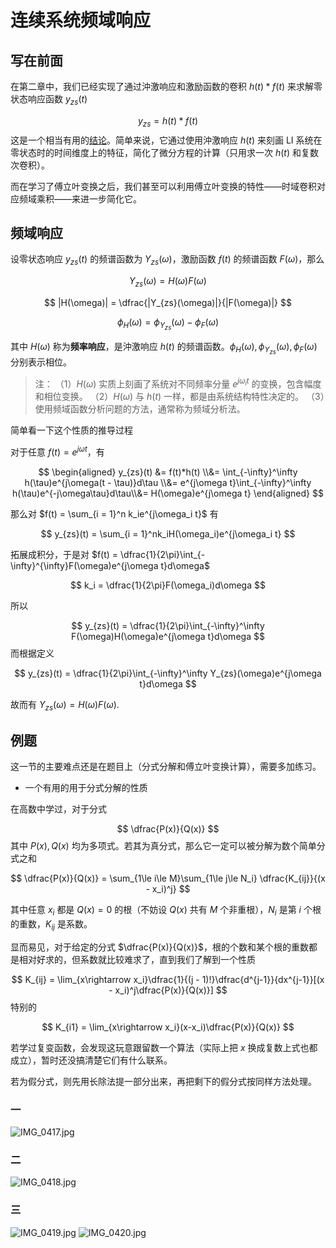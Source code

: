 # 连续系统频域响应

## 写在前面

在第二章中，我们已经实现了通过沖激响应和激励函数的卷积 $h(t)*f(t)$ 来求解零状态响应函数 $y_{zs}(t)$

$$
y_{zs} = h(t)*f(t)
$$
这是一个相当有用的[结论](信号与系统/第二章/LTI系统的时域分析.md#卷积求任意时刻系统状态)。简单来说，它通过使用沖激响应 $h(t)$ 来刻画 LI 系统在零状态时的时间维度上的特征，简化了微分方程的计算（只用求一次 $h(t)$ 和复数次卷积）。

而在学习了傅立叶变换之后，我们甚至可以利用傅立叶变换的特性——时域卷积对应频域乘积——来进一步简化它。

## 频域响应

设零状态响应 $y_{zs}(t)$ 的频谱函数为 $Y_{zs}(\omega)$，激励函数 $f(t)$ 的频谱函数 $F(\omega)$，那么

$$
Y_{zs}(\omega) = H(\omega)F(\omega)
$$

$$
|H(\omega)| = \dfrac{|Y_{zs}(\omega)|}{|F(\omega)|}
$$

$$
\phi_H(\omega) = \phi_{Y_{zs}}(\omega) - \phi_{F}(\omega)
$$

其中 $H(\omega)$ 称为**频率响应**，是沖激响应 $h(t)$ 的频谱函数。$\phi_H(\omega), \phi_{Y_{zs}}(\omega), \phi_{F}(\omega)$ 分别表示相位。

>  注：
>  （1）$H(\omega)$ 实质上刻画了系统对不同频率分量 $e^{j\omega_{i}t}$ 的变换，包含幅度和相位变换。
>  （2）$H(\omega)$ 与 $h(t)$ 一样，都是由系统结构特性决定的。
>  （3）使用频域函数分析问题的方法，通常称为频域分析法。

简单看一下这个性质的推导过程

对于任意 $f(t) = e^{j\omega t}$，有

$$
\begin{aligned}
y_{zs}(t) &= f(t)*h(t) \\&= \int_{-\infty}^\infty h(\tau)e^{j\omega(t - \tau)}d\tau \\&= e^{j\omega t}\int_{-\infty}^\infty h(\tau)e^{-j\omega\tau}d\tau\\&= H(\omega)e^{j\omega t}
\end{aligned}
$$

那么对 $f(t) = \sum_{i = 1}^n k_ie^{j\omega_i t}$ 有

$$
y_{zs}(t) = \sum_{i = 1}^nk_iH(\omega_i)e^{j\omega_i t}
$$

拓展成积分，于是对 $f(t) = \dfrac{1}{2\pi}\int_{-\infty}^{\infty}F(\omega)e^{j\omega t}d\omega$

$$
k_i = \dfrac{1}{2\pi}F(\omega_i)d\omega
$$

所以

$$
y_{zs}(t) = \dfrac{1}{2\pi}\int_{-\infty}^\infty F(\omega)H(\omega)e^{j\omega t}d\omega
$$
而根据定义

$$
y_{zs}(t) = \dfrac{1}{2\pi}\int_{-\infty}^\infty Y_{zs}(\omega)e^{j\omega t}d\omega
$$

故而有 $Y_{zs}(\omega) = H(\omega)F(\omega).$

## 例题

这一节的主要难点还是在题目上（分式分解和傅立叶变换计算），需要多加练习。

* 一个有用的用于分式分解的性质

在高数中学过，对于分式

$$
\dfrac{P(x)}{Q(x)}
$$
其中 $P(x), Q(x)$ 均为多项式。若其为真分式，那么它一定可以被分解为数个简单分式之和

$$
\dfrac{P(x)}{Q(x)} = \sum_{1\le i\le M}\sum_{1\le j\le N_i} \dfrac{K_{ij}}{(x - x_i)^j}
$$

其中任意 $x_i$ 都是 $Q(x) = 0$ 的根（不妨设 $Q(x)$ 共有 $M$ 个非重根），$N_i$ 是第 $i$ 个根的重数，$K_{ij}$ 是系数。

显而易见，对于给定的分式 $\dfrac{P(x)}{Q(x)}$，根的个数和某个根的重数都是相对好求的，但系数就比较难求了，直到我们了解到一个性质

$$
K_{ij} = \lim_{x\rightarrow x_i}\dfrac{1}{(j - 1)!}\dfrac{d^{j-1}}{dx^{j-1}}[(x - x_i)^j\dfrac{P(x)}{Q(x)}]
$$
特别的

$$
K_{i1} = \lim_{x\rightarrow x_i}(x-x_i)\dfrac{P(x)}{Q(x)}
$$

若学过复变函数，会发现这玩意跟留数一个算法（实际上把 $x$ 换成复数上式也都成立），暂时还没搞清楚它们有什么联系。

若为假分式，则先用长除法提一部分出来，再把剩下的假分式按同样方法处理。

### 一

![IMG_0417.jpg](http://image.tjzfile.xyz/images/2023/01/31/IMG_0417.jpg)

### 二

![IMG_0418.jpg](http://image.tjzfile.xyz/images/2023/01/31/IMG_0418.jpg)

### 三

![IMG_0419.jpg](http://image.tjzfile.xyz/images/2023/01/31/IMG_0419.jpg)
![IMG_0420.jpg](http://image.tjzfile.xyz/images/2023/01/31/IMG_0420.jpg)